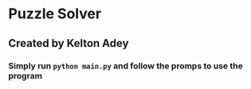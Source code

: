 # Puzzle Solver
## Created by Kelton Adey

### Simply run `python main.py` and follow the promps to use the program